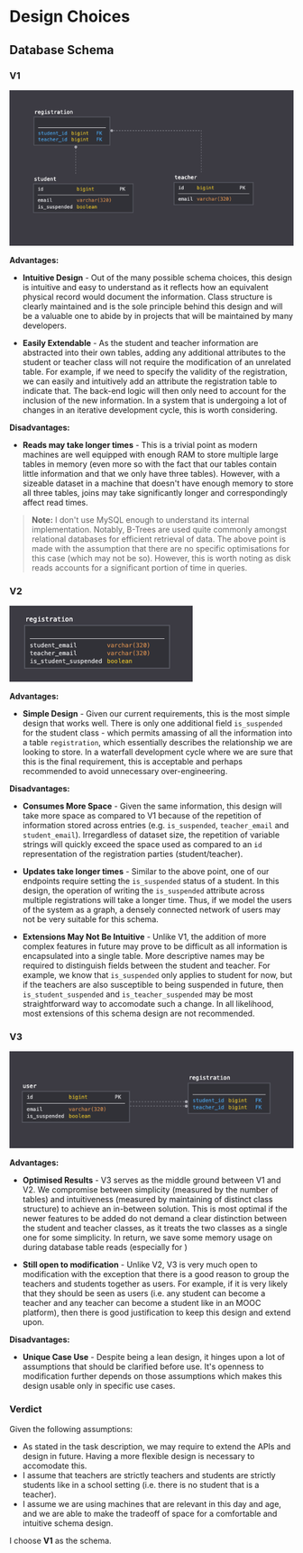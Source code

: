 # Design Choices
## Database Schema
### V1
![v1](../docs/assets/v1.png)

**Advantages:**
- **Intuitive Design** - Out of the many possible schema choices, this design is intuitive and easy to understand as it reflects how an equivalent physical record would document the information. Class structure is clearly maintained and is the sole principle behind this design and will be a valuable one to abide by in projects that will be maintained by many developers.

- **Easily Extendable** - As the student and teacher information are abstracted into their own tables, adding any additional attributes to the student or teacher class will not require the modification of an unrelated table. For example, if we need to specify the validity of the registration, we can easily and intuitively add an attribute the registration table to indicate that. The back-end logic will then only need to account for the inclusion of the new information. In a system that is undergoing a lot of changes in an iterative development cycle, this is worth considering.

**Disadvantages:**
- **Reads may take longer times** - This is a trivial point as modern machines are well equipped with enough RAM to store multiple large tables in memory (even more so with the fact that our tables contain little information and that we only have three tables). However, with a sizeable dataset in a machine that doesn't have enough memory to store all three tables, joins may take significantly longer and correspondingly affect read times.

> **Note:** I don't use MySQL enough to understand its internal implementation. Notably, B-Trees are used quite commonly amongst relational databases for efficient retrieval of data. The above point is made with the assumption that there are no specific optimisations for this case (which may not be so). However, this is worth noting as disk reads accounts for a significant portion of time in queries.

### V2
![v2](../docs/assets/v2.png)

**Advantages:**
- **Simple Design** - Given our current requirements, this is the most simple design that works well. There is only one additional field `is_suspended` for the student class - which permits amassing of all the information into a table `registration`, which essentially describes the relationship we are looking to store. In a waterfall development cycle where we are sure that this is the final requirement, this is acceptable and perhaps recommended to avoid unnecessary over-engineering.

**Disadvantages:**
- **Consumes More Space** - Given the same information, this design will take more space as compared to V1 because of the repetition of information stored across entries (e.g. `is_suspended`, `teacher_email` and `student_email`). Irregardless of dataset size, the repetition of variable strings will quickly exceed the space used as compared to an `id` representation of the registration parties (student/teacher).

- **Updates take longer times** - Similar to the above point, one of our endpoints require setting the `is_suspended` status of a student. In this design, the operation of writing the `is_suspended` attribute across multiple registrations will take a longer time. Thus, if we model the users of the system as a graph, a densely connected network of users may not be very suitable for this schema.

- **Extensions May Not Be Intuitive** - Unlike V1, the addition of more complex features in future may prove to be difficult as all information is encapsulated into a single table. More descriptive names may be required to distinguish fields between the student and teacher. For example, we know that `is_suspended` only applies to student for now, but if the teachers are also susceptible to being suspended in future, then `is_student_suspended` and `is_teacher_suspended` may be most straightforward way to accomodate such a change. In all likelihood, most extensions of this schema design are not recommended. 

### V3
![v3](../docs/assets/v3.png)

**Advantages:**
- **Optimised Results** - V3 serves as the middle ground between V1 and V2. We compromise between simplicity (measured by the number of tables) and intuitiveness (measured by maintaining of distinct class structure) to achieve an in-between solution. This is most optimal if the newer features to be added do not demand a clear distinction between the student and teacher classes, as it treats the two classes as a single one for some simplicity. In return, we save some memory usage on during database table reads (especially for )

- **Still open to modification** - Unlike V2, V3 is very much open to modification with the exception that there is a good reason to group the teachers and students together as users. For example, if it is very likely that they should be seen as users (i.e. any student can become a teacher and any teacher can become a student like in an MOOC platform), then there is good justification to keep this design and extend upon. 

**Disadvantages:**
- **Unique Case Use** - Despite being a lean design, it hinges upon a lot of assumptions that should be clarified before use. It's openness to modification further depends on those assumptions which makes this design usable only in specific use cases. 


### Verdict
Given the following assumptions:
- As stated in the task description, we may require to extend the APIs and design in future. Having a more flexible design is necessary to accomodate this.
- I assume that teachers are strictly teachers and students are strictly students like in a school setting (i.e. there is no student that is a teacher). 
- I assume we are using machines that are relevant in this day and age, and we are able to make the tradeoff of space for a comfortable and intuitive schema design.

I choose **V1** as the schema.
